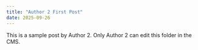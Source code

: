 ```yaml
---
title: "Author 2 First Post"
date: 2025-09-26
---
```


This is a sample post by Author 2. Only Author 2 can edit this folder in the CMS.

